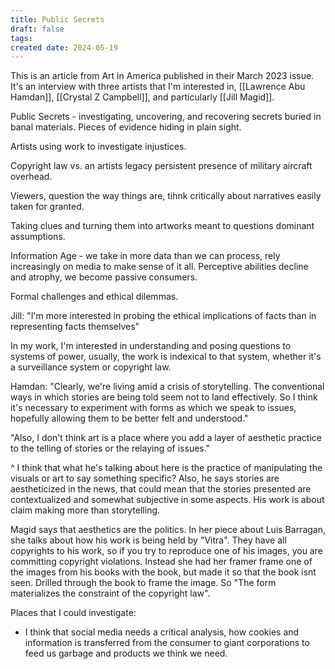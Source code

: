 ```yaml
---
title: Public Secrets
draft: false
tags: 
created date: 2024-05-19
---
```

This is an article from Art in America published in their March 2023 issue. It's an interview with three artists that I'm interested in, [[Lawrence Abu Hamdan]], [[Crystal Z Campbell]], and particularly [[Jill Magid]].

Public Secrets - investigating, uncovering, and recovering secrets buried in banal materials. Pieces of evidence hiding in plain sight.

Artists using work to investigate injustices. 

Copyright law vs. an artists legacy
persistent presence of military aircraft overhead. 

Viewers, question the way things are, tihnk critically about narratives easily taken for granted. 

Taking clues and turning them into artworks meant to questions dominant assumptions. 

Information Age - we take in more data than we can process, rely increasingly on media to make sense of it all. 
Perceptive abilities decline and atrophy, we become passive consumers. 

Formal challenges and ethical dilemmas. 

Jill: "I'm more interested in probing the ethical implications of facts than in representing facts themselves"

In my work, I'm interested in understanding and posing questions to systems of power, usually, the work is indexical to that system, whether it's a surveillance system or copyright law.

Hamdan: "Clearly, we're living amid a crisis of storytelling. The conventional ways in which stories are being told seem not to land effectively. So I think it's necessary to experiment with forms as which we speak to issues, hopefully allowing them to be better felt and understood."

"Also, I don't think art is a place where you add a layer of aesthetic practice to the telling of stories or the relaying of issues."

^ I think that what he's talking about here is the practice of manipulating the visuals or art to say something specific? Also, he says stories are aestheticized in the news, that could mean that the stories presented are contextualized and somewhat subjective in some aspects. His work is about claim making more than storytelling.

Magid says that aesthetics are the politics. In her piece about Luis Barragan, she talks about how his work is being held by "Vitra". They have all copyrights to his work, so if you try to reproduce one of his images, you are committing copyright violations. Instead she had her framer frame one of the images from his books with the book, but made it so that the book isnt seen. Drilled through the book to frame the image. So "The form materializes the constraint of the copyright law". 


Places that I could investigate:
- I think that social media needs a critical analysis, how cookies and information is transferred from the consumer to giant corporations to feed us garbage and products we think we need.

